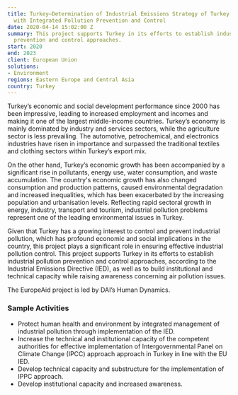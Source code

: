 ```yaml
---
title: Turkey—Determination of Industrial Emissions Strategy of Turkey in Accordance
  with Integrated Pollution Prevention and Control
date: 2020-04-14 15:02:00 Z
summary: This project supports Turkey in its efforts to establish industrial pollution
  prevention and control approaches.
start: 2020
end: 2023
client: European Union
solutions:
- Environment
regions: Eastern Europe and Central Asia
country: Turkey
---
```


Turkey’s economic and social development performance since 2000 has been impressive, leading to increased employment and incomes and making it one of the largest middle-income countries. Turkey’s economy is mainly dominated by industry and services sectors, while the agriculture sector is less prevailing. The automotive, petrochemical, and electronics industries have risen in importance and surpassed the traditional textiles and clothing sectors within Turkey’s export mix. 

On the other hand, Turkey’s economic growth has been accompanied by a significant rise in pollutants, energy use, water consumption, and waste accumulation. The country's economic growth has also changed consumption and production patterns, caused environmental degradation and increased inequalities, which has been exacerbated by the increasing population and urbanisation levels. Reflecting rapid sectoral growth in energy, industry, transport and tourism, industrial pollution problems represent one of the leading environmental issues in Turkey. 

Given that Turkey has a growing interest to control and prevent industrial pollution, which has profound economic and social implications in the country, this project plays a significant role in ensuring effective industrial pollution control. This project supports Turkey in its efforts to establish industrial pollution prevention and control approaches, according to the Industrial Emissions Directive (IED), as well as to build institutional and technical capacity while raising awareness concerning air pollution issues. 

The EuropeAid project is led by DAI’s Human Dynamics.

### Sample Activities

* Protect human health and environment by integrated management of industrial pollution through implementation of the IED.
* Increase the technical and institutional capacity of the competent authorities for effective implementation of Intergovernmental Panel on Climate Change (IPCC) approach approach in Turkey in line with the EU IED.
* Develop technical capacity and substructure for the implementation of IPPC approach.
* Develop institutional capacity and increased awareness.